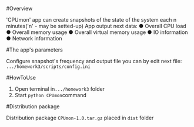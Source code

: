 #Overview

'CPUmon' app can create snapshots of the state of the system each n minutes('n' - may be setted-up)
App output next data:
● Overall CPU load 
● Overall memory usage 
● Overall virtual memory usage 
● IO information 
● Network information 


#The app's parameters

Configure snapshot's frequency and output file you can by edit next file: `.../homework3/scripts/config.ini`


#HowToUse

1. Open terminal in`.../homework3` folder
2. Start `python CPUmon`command

#Distribution package

Distribution package `CPUmon-1.0.tar.gz` placed in `dist` folder
